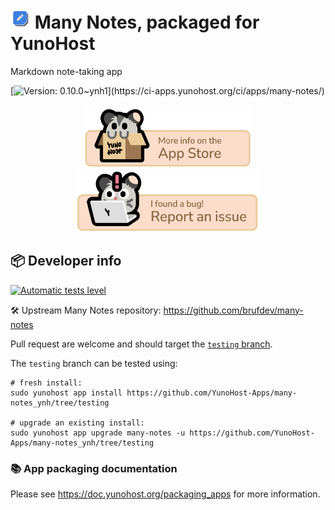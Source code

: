 <!--
N.B.: This README was automatically generated by <https://github.com/YunoHost/apps_tools/blob/main/readme_generator>
It shall NOT be edited by hand.
-->

<h1>
  <img src="https://raw.githubusercontent.com/YunoHost/apps/main/logos/many-notes.png" width="32px" alt="Logo of Many Notes">
  Many Notes, packaged for YunoHost
</h1>

Markdown note-taking app

[![Version: 0.10.0~ynh1](https://img.shields.io/badge/Version-0.10.0~ynh1-rgba(0,150,0,1)?style=for-the-badge)](https://ci-apps.yunohost.org/ci/apps/many-notes/)

<div align="center">
<a href="https://apps.yunohost.org/app/many-notes"><img height="100px" src="https://github.com/YunoHost/yunohost-artwork/raw/refs/heads/main/badges/neopossum-badges/badge_more_info_on_the_appstore.svg"/></a>
<a href="https://github.com/YunoHost-Apps/many-notes_ynh/issues"><img height="100px" src="https://github.com/YunoHost/yunohost-artwork/raw/refs/heads/main/badges/neopossum-badges/badge_report_an_issue.svg"/></a>
</div>

## 📦 Developer info

[![Automatic tests level](https://apps.yunohost.org/badge/cilevel/many-notes)](https://ci-apps.yunohost.org/ci/apps/many-notes/)

🛠️ Upstream Many Notes repository: <https://github.com/brufdev/many-notes>

Pull request are welcome and should target the [`testing` branch](https://github.com/YunoHost-Apps/many-notes_ynh/tree/testing).

The `testing` branch can be tested using:
```
# fresh install:
sudo yunohost app install https://github.com/YunoHost-Apps/many-notes_ynh/tree/testing

# upgrade an existing install:
sudo yunohost app upgrade many-notes -u https://github.com/YunoHost-Apps/many-notes_ynh/tree/testing
```

### 📚 App packaging documentation

Please see <https://doc.yunohost.org/packaging_apps> for more information.